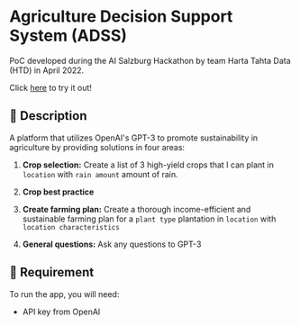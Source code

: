 # Agriculture Decision Support System (ADSS)
PoC developed during the AI Salzburg Hackathon by team Harta Tahta Data (HTD) in April 2022.

Click [here](https://share.streamlit.io/mapa17/ai_hackathon_team-harta-tahta-data/ADSS.py) to try it out!

## 🌾 Description
A platform that utilizes OpenAI's GPT-3 to promote sustainability in agriculture by providing solutions in four areas:

1. **Crop selection:** Create a list of 3 high-yield crops that I can plant in `location` with `rain amount` amount of rain.

2. **Crop best practice**

3. **Create farming plan:** Create a thorough income-efficient and sustainable farming plan for a `plant type` plantation in `location` with `location characteristics`

4. **General questions:** Ask any questions to GPT-3

## 🌾 Requirement
To run the app, you will need:
- API key from OpenAI
